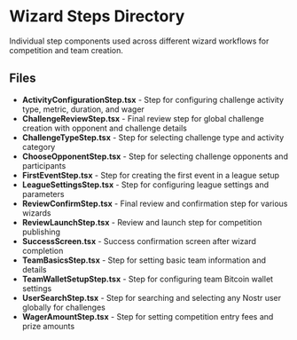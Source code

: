 # Wizard Steps Directory

Individual step components used across different wizard workflows for competition and team creation.

## Files

- **ActivityConfigurationStep.tsx** - Step for configuring challenge activity type, metric, duration, and wager
- **ChallengeReviewStep.tsx** - Final review step for global challenge creation with opponent and challenge details
- **ChallengeTypeStep.tsx** - Step for selecting challenge type and activity category
- **ChooseOpponentStep.tsx** - Step for selecting challenge opponents and participants
- **FirstEventStep.tsx** - Step for creating the first event in a league setup
- **LeagueSettingsStep.tsx** - Step for configuring league settings and parameters
- **ReviewConfirmStep.tsx** - Final review and confirmation step for various wizards
- **ReviewLaunchStep.tsx** - Review and launch step for competition publishing
- **SuccessScreen.tsx** - Success confirmation screen after wizard completion
- **TeamBasicsStep.tsx** - Step for setting basic team information and details
- **TeamWalletSetupStep.tsx** - Step for configuring team Bitcoin wallet settings
- **UserSearchStep.tsx** - Step for searching and selecting any Nostr user globally for challenges
- **WagerAmountStep.tsx** - Step for setting competition entry fees and prize amounts